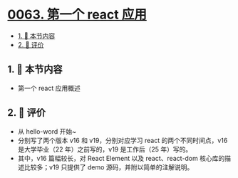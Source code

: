 # [0063. 第一个 react 应用](https://github.com/tnotesjs/TNotes.react/tree/main/notes/0063.%20%E7%AC%AC%E4%B8%80%E4%B8%AA%20react%20%E5%BA%94%E7%94%A8)

<!-- region:toc -->

- [1. 🎯 本节内容](#1--本节内容)
- [2. 🫧 评价](#2--评价)

<!-- endregion:toc -->

## 1. 🎯 本节内容

- 第一个 react 应用概述

## 2. 🫧 评价

- 从 hello-word 开始~
- 分别写了两个版本 v16 和 v19，分别对应学习 react 的两个不同时间点，v16 是大学毕业（22 年）之前写的，v19 是工作后（25 年）写的。
- 其中，v16 篇幅较长，对 React Element 以及 react、react-dom 核心库的描述比较多；v19 只提供了 demo 源码，并附以简单的注解说明。
